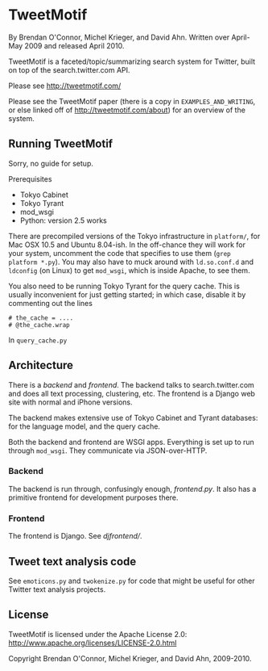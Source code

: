 TweetMotif
=========

By Brendan O'Connor, Michel Krieger, and David Ahn. 
Written over April-May 2009 and released April 2010.

TweetMotif is a faceted/topic/summarizing search system for Twitter,
built on top of the search.twitter.com API.

Please see http://tweetmotif.com/

Please see the TweetMotif paper (there is a copy in `EXAMPLES_AND_WRITING`, or else
linked off of http://tweetmotif.com/about) for an overview of the system.

Running TweetMotif
------------------

Sorry, no guide for setup.

Prerequisites

* Tokyo Cabinet
* Tokyo Tyrant
* mod_wsgi
* Python: version 2.5 works

There are precompiled versions of the Tokyo infrastructure in `platform/`, for Mac
OSX 10.5 and Ubuntu 8.04-ish. In the off-chance they will work for your system,
uncomment the code that specifies to use them (`grep platform *.py`). You may also
have to muck around with `ld.so.conf.d` and `ldconfig` (on Linux) to get
`mod_wsgi`, which is inside Apache, to see them.

You also need to be running Tokyo Tyrant for the query cache. This is usually
inconvenient for just getting started; in which case, disable it by commenting out
the lines

    # the_cache = ....
    # @the_cache.wrap

In `query_cache.py`


Architecture
------------

There is a *backend* and *frontend*. The backend talks to search.twitter.com and
does all text processing, clustering, etc. The frontend is a Django web site with
normal and iPhone versions.

The backend makes extensive use of Tokyo Cabinet and Tyrant databases: for the
language model, and the query cache.

Both the backend and frontend are WSGI apps. Everything is set up to run through
`mod_wsgi`. They communicate via JSON-over-HTTP.

### Backend 

The backend is run through, confusingly enough, *frontend.py*. It also has a
primitive frontend for development purposes there.

### Frontend

The frontend is Django.  See *djfrontend/*.


Tweet text analysis code
------------------------

See `emoticons.py` and `twokenize.py` for code that might be useful for other
Twitter text analysis projects.


License
-------

TweetMotif is licensed under the Apache License 2.0:
http://www.apache.org/licenses/LICENSE-2.0.html

Copyright Brendan O'Connor, Michel Krieger, and David Ahn, 2009-2010.
